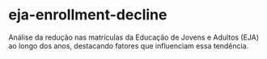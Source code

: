 # eja-enrollment-decline
Análise da redução nas matrículas da Educação de Jovens e Adultos (EJA) ao longo dos anos, destacando fatores que influenciam essa tendência.
